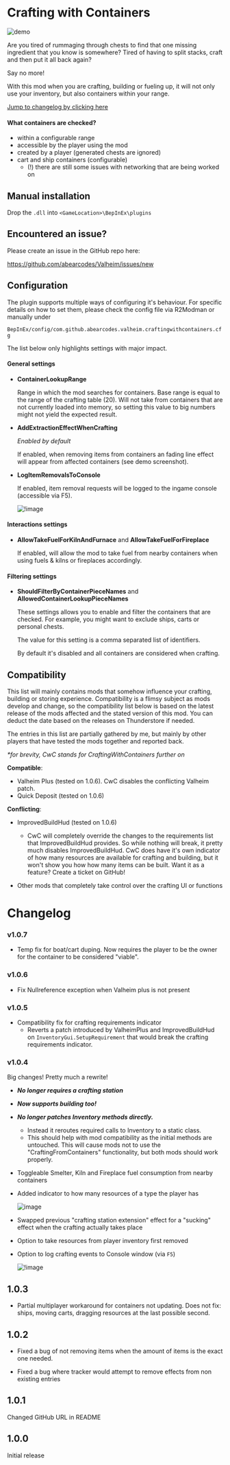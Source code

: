 ﻿
# Crafting with Containers

![demo](https://raw.githubusercontent.com/abearcodes/Valheim/development/ABearCodes.Valheim.CraftingWithContainers/ThunderStoreResources/succ.gif)

Are you tired of rummaging through chests to find that one missing ingredient that you know is somewhere? Tired of having to split stacks, craft and then put it all back again? 

Say no more!

With this mod when you are crafting, building or fueling up, it will not only use your inventory, but also containers within your range.  

[Jump to changelog by clicking here](#changelog)

#### What containers are checked?
- within a configurable range
- accessible by the player using the mod
- created by a player (generated chests are ignored)
- cart and ship containers (configurable)
    - (!) there are still some issues with networking that are being worked on  
      
## Manual installation

Drop the `.dll` into `<GameLocation>\BepInEx\plugins`

## Encountered an issue?

Please create an issue in the GitHub repo here:

https://github.com/abearcodes/Valheim/issues/new
 
## Configuration

The plugin supports multiple ways of configuring it's behaviour. For specific details on how to set them, please check the config file via R2Modman or manually under 

`BepInEx/config/com.github.abearcodes.valheim.craftingwithcontainers.cfg` 

The list below only highlights settings with major impact. 

#### General settings

- **ContainerLookupRange**

    Range in which the mod searches for containers. Base range is equal to the range of the crafting table (20). Will not take from containers that are not currently loaded into memory, so setting this value to big numbers might not yield the expected result.

- **AddExtractionEffectWhenCrafting**
  
    _Enabled by default_  

    If enabled, when removing items from containers an fading line effect will appear from affected containers (see demo screenshot).

- **LogItemRemovalsToConsole**

    If enabled, item removal requests will be logged to the ingame console (accessible via F5).

    ![!image](https://i.imgur.com/VQ1Qkpb.png)

#### Interactions settings

- **AllowTakeFuelForKilnAndFurnace** and **AllowTakeFuelForFireplace**

    If enabled, will allow the mod to take fuel from nearby containers when using fuels & kilns or fireplaces accordingly. 
 
#### Filtering settings  
 
- **ShouldFilterByContainerPieceNames** and **AllowedContainerLookupPieceNames**
 
    These settings allows you to enable and filter the containers that are checked.
    For example, you might want to exclude ships, carts or personal chests.
    
    The value for this setting is a comma separated list of identifiers.     
     
    By default it's disabled and all containers are considered when crafting. 

## Compatibility

This list will mainly contains mods that somehow influence your crafting, building or storing experience. Compatibility is a flimsy subject as mods develop and change, so the compatibility list below is based on the latest release of the mods affected and the stated version of this mod. You can deduct the date based on the releases on Thunderstore if needed.

The entries in this list are partially gathered by me, but mainly by other players that have tested the mods together and reported back.

_*for brevity, CwC stands for CraftingWithContainers further on_

**Compatible**:

- Valheim Plus (tested on 1.0.6). CwC disables the conflicting Valheim patch. 
- Quick Deposit (tested on 1.0.6)

**Conflicting**:

- ImprovedBuildHud (tested on 1.0.6)
  - CwC will completely override the changes to the requirements list that ImprovedBuildHud provides. So while nothing will break, it pretty much disables ImprovedBuildHud. CwC does have it's own indicator of how many resources are available for crafting and building, but it won't show you how how many items can be built. Want it as a feature? Create a ticket on GitHub!
  
- Other mods that completely take control over the crafting UI or functions 

# Changelog

### v1.0.7

- Temp fix for boat/cart duping. Now requires the player to be the owner for the container to be considered "viable". 

### v1.0.6

- Fix Nullreference exception when Valheim plus is not present 

### v1.0.5

- Compatibility fix for crafting requirements indicator 
    - Reverts a patch introduced by ValheimPlus and ImprovedBuildHud on `InventoryGui.SetupRequirement` that would break the crafting requirements indicator. 

### v1.0.4

Big changes! Pretty much a rewrite!

- _**No longer requires a crafting station**_
- _**Now supports building too!**_
- _**No longer patches Inventory methods directly.**_
    - Instead it reroutes required calls to Inventory to a static class.
    - This should help with mod compatibility as the initial methods are untouched. This will cause mods not to use the "CraftingFromContainers" functionality, but both mods should work properly.   
- Toggleable Smelter, Kiln and Fireplace fuel consumption from nearby containers
- Added indicator to how many resources of a type the player has

  ![image](https://i.imgur.com/hDS5fyL.png)
  
- Swapped previous "crafting station extension" effect for a "sucking" effect when the crafting actually takes place
- Option to take resources from player inventory first removed
- Option to log crafting events to Console window (via `F5`)

  ![!image](https://i.imgur.com/VQ1Qkpb.png)

 
## 1.0.3
  
 - Partial multiplayer workaround for containers not updating. Does not fix: ships, moving carts,
 dragging resources at the last possible second.    
 
## 1.0.2
 
 - Fixed a bug of not removing items when the amount of items is the exact
 one needed.
 
 - Fixed a bug where tracker would attempt to remove effects from non existing entries 
 
## 1.0.1
 
 Changed GitHub URL in README
 
## 1.0.0 
 
 Initial release